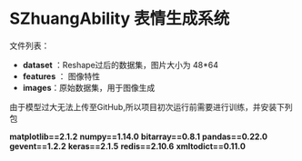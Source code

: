 # SZhuangAbility 表情生成系统

文件列表：

- **dataset** ：Reshape过后的数据集，图片大小为 48*64
- **features** ： 图像特性
- **images**：原始数据集，用于图像生成

由于模型过大无法上传至GitHub,所以项目初次运行前需要进行训练，并安装下列包

**matplotlib==2.1.2**
**numpy==1.14.0**
**bitarray==0.8.1**
**pandas==0.22.0**
**gevent==1.2.2**
**keras==2.1.5**
**redis==2.10.6**
**xmltodict==0.11.0**
